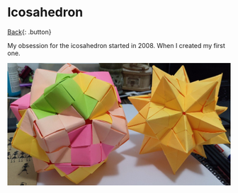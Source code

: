 # Icosahedron
[Back](../origami.md){: .button}

My obsession for the icosahedron started in 2008. When I created my first one.

![Ico](../../assets/origami/icosahedron/sonobe-vs-trimodule-icosahedron.jpg)

